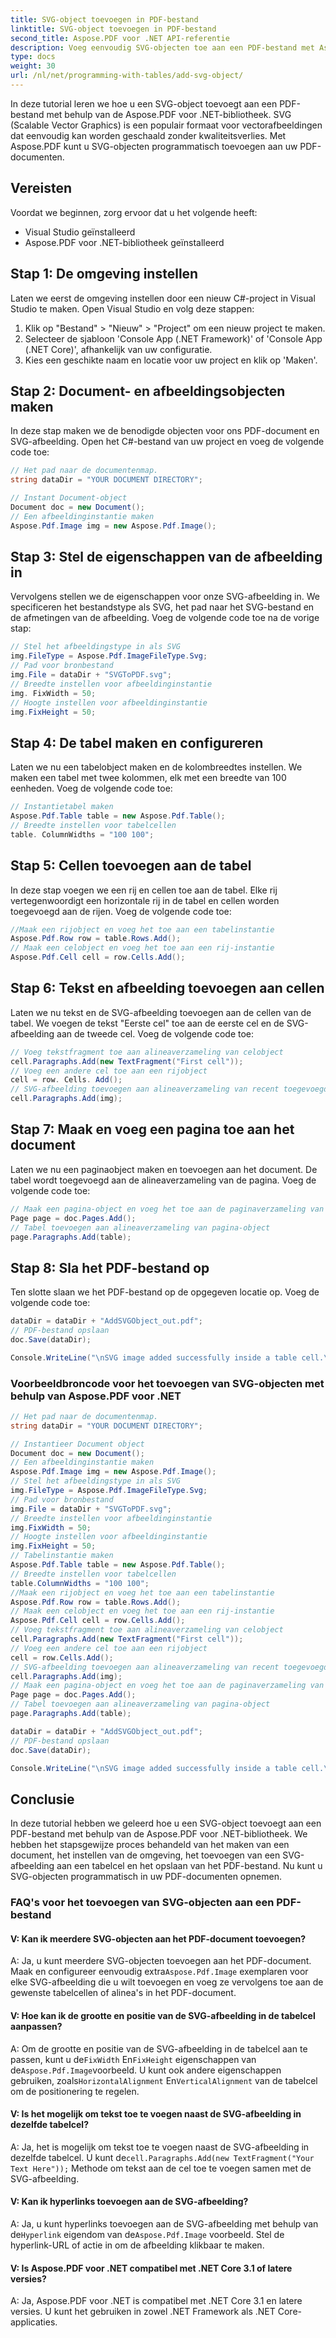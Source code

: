 ```yaml
---
title: SVG-object toevoegen in PDF-bestand
linktitle: SVG-object toevoegen in PDF-bestand
second_title: Aspose.PDF voor .NET API-referentie
description: Voeg eenvoudig SVG-objecten toe aan een PDF-bestand met Aspose.PDF voor .NET.
type: docs
weight: 30
url: /nl/net/programming-with-tables/add-svg-object/
---
```

In deze tutorial leren we hoe u een SVG-object toevoegt aan een PDF-bestand met behulp van de Aspose.PDF voor .NET-bibliotheek. SVG (Scalable Vector Graphics) is een populair formaat voor vectorafbeeldingen dat eenvoudig kan worden geschaald zonder kwaliteitsverlies. Met Aspose.PDF kunt u SVG-objecten programmatisch toevoegen aan uw PDF-documenten.

## Vereisten

Voordat we beginnen, zorg ervoor dat u het volgende heeft:

- Visual Studio geïnstalleerd
- Aspose.PDF voor .NET-bibliotheek geïnstalleerd

## Stap 1: De omgeving instellen

Laten we eerst de omgeving instellen door een nieuw C#-project in Visual Studio te maken. Open Visual Studio en volg deze stappen:

1. Klik op "Bestand" > "Nieuw" > "Project" om een nieuw project te maken.
2. Selecteer de sjabloon 'Console App (.NET Framework)' of 'Console App (.NET Core)', afhankelijk van uw configuratie.
3. Kies een geschikte naam en locatie voor uw project en klik op 'Maken'.

## Stap 2: Document- en afbeeldingsobjecten maken

In deze stap maken we de benodigde objecten voor ons PDF-document en SVG-afbeelding. Open het C#-bestand van uw project en voeg de volgende code toe:

```csharp
// Het pad naar de documentenmap.
string dataDir = "YOUR DOCUMENT DIRECTORY";

// Instant Document-object
Document doc = new Document();
// Een afbeeldinginstantie maken
Aspose.Pdf.Image img = new Aspose.Pdf.Image();
```

## Stap 3: Stel de eigenschappen van de afbeelding in

Vervolgens stellen we de eigenschappen voor onze SVG-afbeelding in. We specificeren het bestandstype als SVG, het pad naar het SVG-bestand en de afmetingen van de afbeelding. Voeg de volgende code toe na de vorige stap:

```csharp
// Stel het afbeeldingstype in als SVG
img.FileType = Aspose.Pdf.ImageFileType.Svg;
// Pad voor bronbestand
img.File = dataDir + "SVGToPDF.svg";
// Breedte instellen voor afbeeldinginstantie
img. FixWidth = 50;
// Hoogte instellen voor afbeeldinginstantie
img.FixHeight = 50;
```

## Stap 4: De tabel maken en configureren

Laten we nu een tabelobject maken en de kolombreedtes instellen. We maken een tabel met twee kolommen, elk met een breedte van 100 eenheden. Voeg de volgende code toe:

```csharp
// Instantietabel maken
Aspose.Pdf.Table table = new Aspose.Pdf.Table();
// Breedte instellen voor tabelcellen
table. ColumnWidths = "100 100";
```

## Stap 5: Cellen toevoegen aan de tabel

In deze stap voegen we een rij en cellen toe aan de tabel. Elke rij vertegenwoordigt een horizontale rij in de tabel en cellen worden toegevoegd aan de rijen. Voeg de volgende code toe:

```csharp
//Maak een rijobject en voeg het toe aan een tabelinstantie
Aspose.Pdf.Row row = table.Rows.Add();
// Maak een celobject en voeg het toe aan een rij-instantie
Aspose.Pdf.Cell cell = row.Cells.Add();
```

## Stap 6: Tekst en afbeelding toevoegen aan cellen

Laten we nu tekst en de SVG-afbeelding toevoegen aan de cellen van de tabel. We voegen de tekst "Eerste cel" toe aan de eerste cel en de SVG-afbeelding aan de tweede cel. Voeg de volgende code toe:

```csharp
// Voeg tekstfragment toe aan alineaverzameling van celobject
cell.Paragraphs.Add(new TextFragment("First cell"));
// Voeg een andere cel toe aan een rijobject
cell = row. Cells. Add();
// SVG-afbeelding toevoegen aan alineaverzameling van recent toegevoegde celinstantie
cell.Paragraphs.Add(img);
```

## Stap 7: Maak en voeg een pagina toe aan het document

Laten we nu een paginaobject maken en toevoegen aan het document. De tabel wordt toegevoegd aan de alineaverzameling van de pagina. Voeg de volgende code toe:

```csharp
// Maak een pagina-object en voeg het toe aan de paginaverzameling van het documentexemplaar
Page page = doc.Pages.Add();
// Tabel toevoegen aan alineaverzameling van pagina-object
page.Paragraphs.Add(table);
```

## Stap 8: Sla het PDF-bestand op

Ten slotte slaan we het PDF-bestand op de opgegeven locatie op. Voeg de volgende code toe:

```csharp
dataDir = dataDir + "AddSVGObject_out.pdf";
// PDF-bestand opslaan
doc.Save(dataDir);

Console.WriteLine("\nSVG image added successfully inside a table cell.\nFile saved at " + dataDir);
```

### Voorbeeldbroncode voor het toevoegen van SVG-objecten met behulp van Aspose.PDF voor .NET

```csharp
// Het pad naar de documentenmap.
string dataDir = "YOUR DOCUMENT DIRECTORY";

// Instantieer Document object
Document doc = new Document();
// Een afbeeldinginstantie maken
Aspose.Pdf.Image img = new Aspose.Pdf.Image();
// Stel het afbeeldingstype in als SVG
img.FileType = Aspose.Pdf.ImageFileType.Svg;
// Pad voor bronbestand
img.File = dataDir + "SVGToPDF.svg";
// Breedte instellen voor afbeeldinginstantie
img.FixWidth = 50;
// Hoogte instellen voor afbeeldinginstantie
img.FixHeight = 50;
// Tabelinstantie maken
Aspose.Pdf.Table table = new Aspose.Pdf.Table();
// Breedte instellen voor tabelcellen
table.ColumnWidths = "100 100";
//Maak een rijobject en voeg het toe aan een tabelinstantie
Aspose.Pdf.Row row = table.Rows.Add();
// Maak een celobject en voeg het toe aan een rij-instantie
Aspose.Pdf.Cell cell = row.Cells.Add();
// Voeg tekstfragment toe aan alineaverzameling van celobject
cell.Paragraphs.Add(new TextFragment("First cell"));
// Voeg een andere cel toe aan een rijobject
cell = row.Cells.Add();
// SVG-afbeelding toevoegen aan alineaverzameling van recent toegevoegde celinstantie
cell.Paragraphs.Add(img);
// Maak een pagina-object en voeg het toe aan de paginaverzameling van het documentexemplaar
Page page = doc.Pages.Add();
// Tabel toevoegen aan alineaverzameling van pagina-object
page.Paragraphs.Add(table);

dataDir = dataDir + "AddSVGObject_out.pdf";
// PDF-bestand opslaan
doc.Save(dataDir);

Console.WriteLine("\nSVG image added successfully inside a table cell.\nFile saved at " + dataDir);            
```

## Conclusie

In deze tutorial hebben we geleerd hoe u een SVG-object toevoegt aan een PDF-bestand met behulp van de Aspose.PDF voor .NET-bibliotheek. We hebben het stapsgewijze proces behandeld van het maken van een document, het instellen van de omgeving, het toevoegen van een SVG-afbeelding aan een tabelcel en het opslaan van het PDF-bestand. Nu kunt u SVG-objecten programmatisch in uw PDF-documenten opnemen.

### FAQ's voor het toevoegen van SVG-objecten aan een PDF-bestand

#### V: Kan ik meerdere SVG-objecten aan het PDF-document toevoegen?

 A: Ja, u kunt meerdere SVG-objecten toevoegen aan het PDF-document. Maak en configureer eenvoudig extra`Aspose.Pdf.Image` exemplaren voor elke SVG-afbeelding die u wilt toevoegen en voeg ze vervolgens toe aan de gewenste tabelcellen of alinea's in het PDF-document.

#### V: Hoe kan ik de grootte en positie van de SVG-afbeelding in de tabelcel aanpassen?

 A: Om de grootte en positie van de SVG-afbeelding in de tabelcel aan te passen, kunt u de`FixWidth` En`FixHeight` eigenschappen van de`Aspose.Pdf.Image`voorbeeld. U kunt ook andere eigenschappen gebruiken, zoals`HorizontalAlignment` En`VerticalAlignment` van de tabelcel om de positionering te regelen.

#### V: Is het mogelijk om tekst toe te voegen naast de SVG-afbeelding in dezelfde tabelcel?

 A: Ja, het is mogelijk om tekst toe te voegen naast de SVG-afbeelding in dezelfde tabelcel. U kunt de`cell.Paragraphs.Add(new TextFragment("Your Text Here"));` Methode om tekst aan de cel toe te voegen samen met de SVG-afbeelding.

#### V: Kan ik hyperlinks toevoegen aan de SVG-afbeelding?

 A: Ja, u kunt hyperlinks toevoegen aan de SVG-afbeelding met behulp van de`Hyperlink` eigendom van de`Aspose.Pdf.Image` voorbeeld. Stel de hyperlink-URL of actie in om de afbeelding klikbaar te maken.

#### V: Is Aspose.PDF voor .NET compatibel met .NET Core 3.1 of latere versies?

A: Ja, Aspose.PDF voor .NET is compatibel met .NET Core 3.1 en latere versies. U kunt het gebruiken in zowel .NET Framework als .NET Core-applicaties.